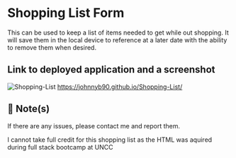 # Shopping List Form

This can be used to keep a list of items needed to get while out shopping. It will save them in the local device to reference at a later date with the ability to remove them when desired.

## Link to deployed application and a screenshot
![Shopping-List](https://user-images.githubusercontent.com/117334322/218928908-5a720f0c-a0e8-434e-b00d-17e7b67a3fa7.png)
https://johnnyb90.github.io/Shopping-List/

## 📝 Note(s)

If there are any issues, please contact me and report them.

I cannot take full credit for this shopping list as the HTML was aquired during full stack bootcamp at UNCC

